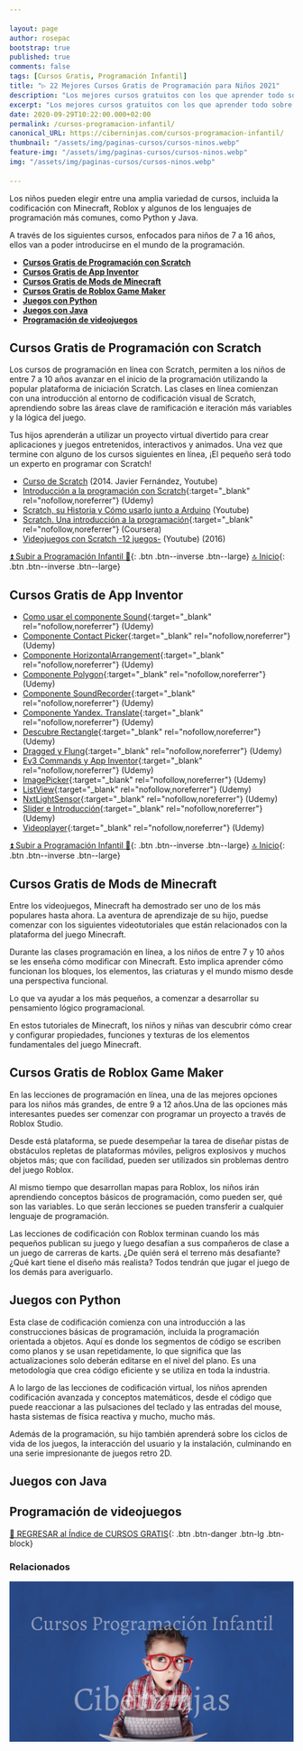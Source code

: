 ```yaml
---

layout: page
author: rosepac
bootstrap: true
published: true
comments: false
tags: [Cursos Gratis, Programación Infantil]
title: "▷ 22 Mejores Cursos Gratis de Programación para Niños 2021"
description: "Los mejores cursos gratuitos con los que aprender todo sobre la programación para niños, desde cero hasta nivel experto"
excerpt: "Los mejores cursos gratuitos con los que aprender todo sobre la programación para niños, desde cero hasta nivel experto"
date: 2020-09-29T10:22:00.000+02:00
permalink: /cursos-programacion-infantil/
canonical_URL: https://ciberninjas.com/cursos-programacion-infantil/
thumbnail: "/assets/img/paginas-cursos/cursos-ninos.webp"
feature-img: "/assets/img/paginas-cursos/cursos-ninos.webp"
img: "/assets/img/paginas-cursos/cursos-ninos.webp"

---
```


Los niños pueden elegir entre una amplia variedad de cursos, incluida la codificación con Minecraft, Roblox y algunos de los lenguajes de programación más comunes, como Python y Java.

A través de los siguientes cursos, enfocados para niños de 7 a 16 años, ellos van a poder introducirse en el mundo de la programación.

- [**Cursos Gratis de Programación con Scratch**](#cursos-gratis-de-programación-con-scratch)
- [**Cursos Gratis de App Inventor**](#cursos-gratis-de-app-inventor)
- [**Cursos Gratis de Mods de Minecraft**](#cursos-gratis-de-mods-de-minecraft)
- [**Cursos Gratis de Roblox Game Maker**](#cursos-gratis-de-roblox-game-maker)
- [**Juegos con Python**](#juegos-con-python)
- [**Juegos con Java**](#juegos-con-java)
- [**Programación de videojuegos**](#programación-de-videojuegos)

## **Cursos Gratis de Programación con Scratch**

Los cursos de programación en línea con Scratch, permiten a los niños de entre 7 a 10 años avanzar en el inicio de la programación utilizando la popular plataforma de iniciación Scratch. Las clases en línea comienzan con una introducción al entorno de codificación visual de Scratch, aprendiendo sobre las áreas clave de ramificación e iteración más variables y la lógica del juego.

Tus hijos aprenderán a utilizar un proyecto virtual divertido para crear aplicaciones y juegos entretenidos, interactivos y animados. Una vez que termine con alguno de los cursos siguientes en línea, ¡El pequeño será todo un experto en programar con Scratch!

- [Curso de Scratch](/curso-scratch-javier-fernandez) (2014. Javier Fernández, Youtube)
- [Introducción a la programación con Scratch](https://www.udemy.com/introduccion-a-la-programacion-con-scratch){:target="_blank" rel="nofollow,noreferrer"} (Udemy)
- [Scratch, su Historia y Cómo usarlo junto a Arduino](/scratch-historia-como-usarlo-junto-a-arduino) (Youtube)
- [Scratch. Una introducción a la programación](https://www.coursera.org/learn/a-programar){:target="_blank" rel="nofollow,noreferrer"} (Coursera)
- [Videojuegos con Scratch -12 juegos-](/videojuegos-scratch-programo-ergo-sum) (Youtube) (2016)
<!-- Cursos Pendientes: scratch docentes: https://www.youtube.com/playlist?list=PL_nprC45Ob5vKfOf-F1754Ou5ZTsG73Qg , Canal Programamos: https://www.youtube.com/channel/UCxOl75aSJE7XpZrLdS8gtCg/playlists, -->

[⏫ Subir a Programación Infantil 👦](/cursos-tecnologia/#-programación-infantil){: .btn .btn--inverse .btn--large} [🔝 Inicio](/cursos-tecnologia/#-meta-listas){: .btn .btn--inverse .btn--large}
<!-- Programo Ergo Sum: https://www.youtube.com/channel/UCxOl75aSJE7XpZrLdS8gtCg/playlists -->

## **Cursos Gratis de App Inventor**

- [Como usar el componente Sound](https://click.linksynergy.com/deeplink?id=W9Gem8jDoic&mid=39197&murl=https%3A%2F%2Fwww.udemy.com%2Fcourse%2Fcomo-usar-el-componente-sound-sin-morir-en-el-intento%2F){:target="_blank" rel="nofollow,noreferrer"} (Udemy)
- [Componente Contact Picker](https://click.linksynergy.com/deeplink?id=W9Gem8jDoic&mid=39197&murl=https%3A%2F%2Fwww.udemy.com%2Fcourse%2Fapp-inventor-2-componente-contact-picker%2F){:target="_blank" rel="nofollow,noreferrer"} (Udemy)
- [Componente HorizontalArrangement](https://click.linksynergy.com/deeplink?id=W9Gem8jDoic&mid=39197&murl=https%3A%2F%2Fwww.udemy.com%2Fcourse%2Fapp-inventor-y-su-componente-horizontalarrangement%2F){:target="_blank" rel="nofollow,noreferrer"} (Udemy)
- [Componente Polygon](https://click.linksynergy.com/deeplink?id=W9Gem8jDoic&mid=39197&murl=https%3A%2F%2Fwww.udemy.com%2Fcourse%2Fapp-inventor-2-componente-polygon%2F){:target="_blank" rel="nofollow,noreferrer"} (Udemy)
- [Componente SoundRecorder](https://click.linksynergy.com/deeplink?id=W9Gem8jDoic&mid=39197&murl=https%3A%2F%2Fwww.udemy.com%2Fcourse%2Fcurso-del-componente-soundrecorder-de-app-inventor%2F){:target="_blank" rel="nofollow,noreferrer"} (Udemy)
- [Componente Yandex. Translate](https://click.linksynergy.com/deeplink?id=W9Gem8jDoic&mid=39197&murl=https%3A%2F%2Fwww.udemy.com%2Fcourse%2Fapp-inventor-2-componente-yandextranslate%2F){:target="_blank" rel="nofollow,noreferrer"} (Udemy)
- [Descubre Rectangle](https://click.linksynergy.com/deeplink?id=W9Gem8jDoic&mid=39197&murl=https%3A%2F%2Fwww.udemy.com%2Fcourse%2Fcomponente-rectangle-maps-app-inventor%2F){:target="_blank" rel="nofollow,noreferrer"} (Udemy)
- [Dragged y Flung](https://click.linksynergy.com/deeplink?id=W9Gem8jDoic&mid=39197&murl=https%3A%2F%2Fwww.udemy.com%2Fcourse%2Fapp-inventor-a%2F){:target="_blank" rel="nofollow,noreferrer"} (Udemy)
- [Ev3 Commands y App Inventor](https://click.linksynergy.com/deeplink?id=W9Gem8jDoic&mid=39197&murl=https%3A%2F%2Fwww.udemy.com%2Fcourse%2Fev3-commands%2F){:target="_blank" rel="nofollow,noreferrer"} (Udemy)
- [ImagePicker](https://click.linksynergy.com/deeplink?id=W9Gem8jDoic&mid=39197&murl=https%3A%2F%2Fwww.udemy.com%2Fcourse%2Fappinvento2-imagepicker%2F){:target="_blank" rel="nofollow,noreferrer"} (Udemy)
- [ListView](https://click.linksynergy.com/deeplink?id=W9Gem8jDoic&mid=39197&murl=https%3A%2F%2Fwww.udemy.com%2Fcourse%2Fapp-inventor-listview%2F){:target="_blank" rel="nofollow,noreferrer"} (Udemy)
- [NxtLightSensor](https://click.linksynergy.com/deeplink?id=W9Gem8jDoic&mid=39197&murl=https%3A%2F%2Fwww.udemy.com%2Fcourse%2Fapp-inventor-2-nxtlightsensor%2F){:target="_blank" rel="nofollow,noreferrer"} (Udemy)
- [Slider e Introducción](https://click.linksynergy.com/deeplink?id=W9Gem8jDoic&mid=39197&murl=https%3A%2F%2Fwww.udemy.com%2Fcourse%2Fslider-introduccion-a-appinventor%2F){:target="_blank" rel="nofollow,noreferrer"} (Udemy)
- [Videoplayer](https://click.linksynergy.com/deeplink?id=W9Gem8jDoic&mid=39197&murl=https%3A%2F%2Fwww.udemy.com%2Fcourse%2Fapp-inventor-2-videoplayer%2F){:target="_blank" rel="nofollow,noreferrer"} (Udemy)

[⏫ Subir a Programación Infantil 👦](/cursos-tecnologia/#-programación-infantil){: .btn .btn--inverse .btn--large} [🔝 Inicio](/cursos-tecnologia/#-meta-listas){: .btn .btn--inverse .btn--large}

## **Cursos Gratis de Mods de Minecraft**

Entre los videojuegos, Minecraft ha demostrado ser uno de los más populares hasta ahora. La aventura de aprendizaje de su hijo, puedse comenzar con los siguientes videotutoriales que están relacionados con la plataforma del juego Minecraft.

Durante las clases programación en línea, a los niños de entre 7 y 10 años se les enseña cómo modificar con Minecraft. Esto implica aprender cómo funcionan los bloques, los elementos, las criaturas y el mundo mismo desde una perspectiva funcional.

Lo que va ayudar a los más pequeños, a comenzar a desarrollar su pensamiento lógico programacional.

En estos tutoriales de Minecraft, los niños y niñas van descubrir cómo crear y configurar propiedades, funciones y texturas de los elementos fundamentales del juego Minecraft.

## **Cursos Gratis de Roblox Game Maker**

En las lecciones de programación en línea, una de las mejores opciones para los niños más grandes, de entre 9 a 12 años.Una de las opciones más interesantes puedes ser comenzar con programar un proyecto a través de Roblox Studio.

Desde está plataforma, se puede desempeñar la tarea de diseñar pistas de obstáculos repletas de plataformas móviles, peligros explosivos y muchos objetos más; que con facilidad, pueden ser utilizados sin problemas dentro del juego Roblox.

Al mismo tiempo que desarrollan mapas para Roblox, los niños irán aprendiendo conceptos básicos de programación, como pueden ser, qué son las variables. Lo que serán lecciones se pueden transferir a cualquier lenguaje de programación.

Las lecciones de codificación con Roblox terminan cuando los más pequeños publican su juego y luego desafían a sus compañeros de clase a un juego de carreras de karts. ¿De quién será el terreno más desafiante? ¿Qué kart tiene el diseño más realista? Todos tendrán que jugar el juego de los demás para averiguarlo.

## **Juegos con Python**

Esta clase de codificación comienza con una introducción a las construcciones básicas de programación, incluida la programación orientada a objetos. Aquí es donde los segmentos de código se escriben como planos y se usan repetidamente, lo que significa que las actualizaciones solo deberán editarse en el nivel del plano. Es una metodología que crea código eficiente y se utiliza en toda la industria.

A lo largo de las lecciones de codificación virtual, los niños aprenden codificación avanzada y conceptos matemáticos, desde el código que puede reaccionar a las pulsaciones del teclado y las entradas del mouse, hasta sistemas de física reactiva y mucho, mucho más.

Además de la programación, su hijo también aprenderá sobre los ciclos de vida de los juegos, la interacción del usuario y la instalación, culminando en una serie impresionante de juegos retro 2D.

## **Juegos con Java**

## **Programación de videojuegos**

[🏡 REGRESAR al Índice de CURSOS GRATIS](https://ciberninjas.com/cursos-tecnologia/){: .btn .btn-danger .btn-lg .btn-block}

### **Relacionados** <!-- omit in toc -->

![Los mejores cursos gratuitos con los que aprender todo sobre la programación para niños, desde cero hasta nivel experto](/assets/img/paginas-cursos/cursos-ninos.webp "Los mejores cursos gratuitos con los que aprender todo sobre la programación para niños, desde cero hasta nivel experto")